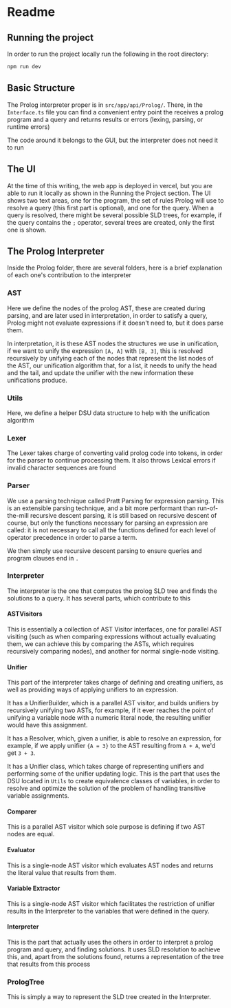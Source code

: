 # Readme

## Running the project

In order to run the project locally run the following in the root directory:

```bash
npm run dev
```

## Basic Structure

The Prolog interpreter proper is in `src/app/api/Prolog/`. There, in the `Interface.ts` file you can find a convenient entry point the receives a prolog program and a query and returns results or errors (lexing, parsing, or runtime errors)

The code around it belongs to the GUI, but the interpreter does not need it to run

## The UI

At the time of this writing, the web app is deployed in vercel, but you are able to run it locally as shown in the Running the Project section. The UI shows two text areas, one for the program, the set of rules Prolog will use to resolve a query (this first part is optional), and one for the query. When a query is resolved, there might be several possible SLD trees, for example, if the query contains the `;` operator, several trees are created, only the first one is shown.

## The Prolog Interpreter

Inside the Prolog folder, there are several folders, here is a brief explanation of each one's contribution to the interpreter

### AST

Here we define the nodes of the prolog AST, these are created during parsing, and are later used in interpretation, in order to satisfy a query, Prolog might not evaluate expressions if it doesn't need to, but it does parse them.

In interpretation, it is these AST nodes the structures we use in unification, if we want to unify the expression `[A, A]` with `[B, 3]`, this is resolved recursively by unifying each of the nodes that represent the list nodes of the AST, our unification algorithm that, for a list, it needs to unify the head and the tail, and update the unifier with the new information these unifications produce.

### Utils

Here, we define a helper DSU data structure to help with the unification algorithm

### Lexer

The Lexer takes charge of converting valid prolog code into tokens, in order for the parser to continue processing them. It also throws Lexical errors if invalid character sequences are found

### Parser

We use a parsing technique called Pratt Parsing for expression parsing. This is an extensible parsing technique, and a bit more performant than run-of-the-mill recursive descent parsing, it is still based on recursive descent of course, but only the functions necessary for parsing an expression are called: it is not necessary to call all the functions defined for each level of operator precedence in order to parse a term.

We then simply use recursive descent parsing to ensure queries and program clauses end in `.`

### Interpreter

The interpreter is the one that computes the prolog SLD tree and finds the solutions to a query. It has several parts, which contribute to this

#### ASTVisitors

This is essentially a collection of AST Visitor interfaces, one for parallel AST visiting (such as when comparing expressions without actually evaluating them, we can achieve this by comparing the ASTs, which requires recursively comparing nodes), and another for normal single-node visiting.

#### Unifier

This part of the interpreter takes charge of defining and creating unifiers, as well as providing ways of applying unifiers to an expression. 

It has a UnifierBuilder, which is a parallel AST visitor, and builds unifiers by recursively unifying two ASTs, for example, if it ever reaches the point of unifying a variable node with a numeric literal node, the resulting unifier would have this assignment. 

It has a Resolver, which, given a unifier, is able to resolve an expression, for example, if we apply unifier `{A = 3}` to the AST resulting from `A + A`, we'd get `3 + 3`.

It has a Unifier class, which takes charge of representing unifiers and performing some of the unifier updating logic. This is the part that uses the DSU  located in `Utils` to create equivalence classes of variables, in order to resolve and optimize the solution of the problem of handling transitive variable assignments.

#### Comparer

This is a parallel AST visitor which sole purpose is defining if two AST nodes are equal.

#### Evaluator

This is a single-node AST visitor which evaluates AST nodes and returns the literal value that results from them.


#### Variable Extractor

This is a single-node AST visitor which facilitates the restriction of unifier results in the Interpreter to the variables that were defined in the query.

#### Interpreter

This is the part that actually uses the others in order to interpret a prolog program and query, and finding solutions. It uses SLD resolution to achieve this, and, apart from the solutions found, returns a representation of the tree that results from this process

### PrologTree

This is simply a way to represent the SLD tree created in the Interpreter.








